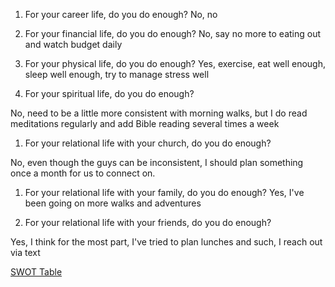 1. For your career life, do you do enough?
No, no

1. For your financial life, do you do enough?
No, say no more to eating out and watch budget daily

1. For your physical life, do you do enough?
Yes, exercise, eat well enough, sleep well enough, try to manage stress well

1. For your spiritual life, do you do enough?

No, need to be a little more consistent with morning walks, but I do read meditations regularly and add Bible reading several times a week

1. For your relational life with your church, do you do enough?

No, even though the guys can be inconsistent, I should plan something once a month for us to connect on.

1. For your relational life with your family, do you do enough?
Yes, I've been going on more walks and adventures

1. For your relational life with your friends, do you do enough?

Yes, I think for the most part, I've tried to plan lunches and such, I reach out via text

[SWOT Table](https://www.evernote.com/shard/s95/sh/24d00d4e-7f1f-1690-ae55-55d238915388/dc3098ce7fc1055460ceeecc0035865e)